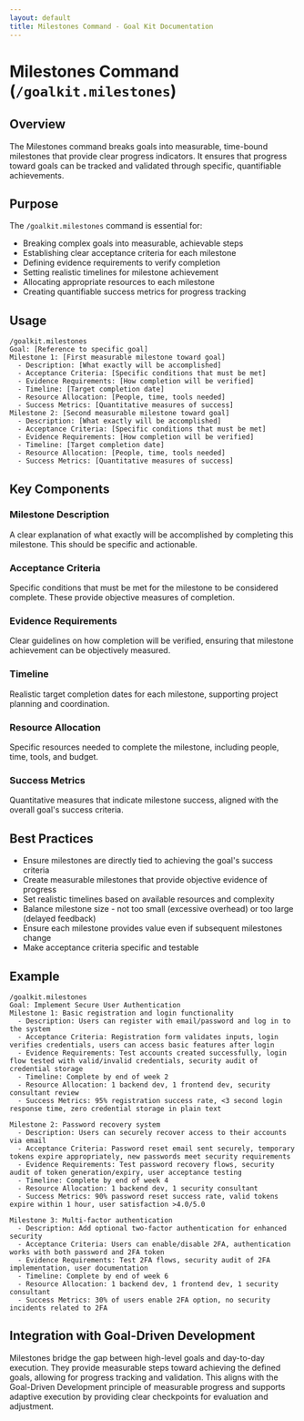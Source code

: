 ```yaml
---
layout: default
title: Milestones Command - Goal Kit Documentation
---
```


# Milestones Command (`/goalkit.milestones`)

## Overview

The Milestones command breaks goals into measurable, time-bound milestones that provide clear progress indicators. It ensures that progress toward goals can be tracked and validated through specific, quantifiable achievements.

## Purpose

The `/goalkit.milestones` command is essential for:

- Breaking complex goals into measurable, achievable steps
- Establishing clear acceptance criteria for each milestone
- Defining evidence requirements to verify completion
- Setting realistic timelines for milestone achievement
- Allocating appropriate resources to each milestone
- Creating quantifiable success metrics for progress tracking

## Usage

```
/goalkit.milestones
Goal: [Reference to specific goal]
Milestone 1: [First measurable milestone toward goal]
  - Description: [What exactly will be accomplished]
  - Acceptance Criteria: [Specific conditions that must be met]
  - Evidence Requirements: [How completion will be verified]
  - Timeline: [Target completion date]
  - Resource Allocation: [People, time, tools needed]
  - Success Metrics: [Quantitative measures of success]
Milestone 2: [Second measurable milestone toward goal]
  - Description: [What exactly will be accomplished]
  - Acceptance Criteria: [Specific conditions that must be met]
  - Evidence Requirements: [How completion will be verified]
  - Timeline: [Target completion date]
  - Resource Allocation: [People, time, tools needed]
  - Success Metrics: [Quantitative measures of success]
```

## Key Components

### Milestone Description
A clear explanation of what exactly will be accomplished by completing this milestone. This should be specific and actionable.

### Acceptance Criteria
Specific conditions that must be met for the milestone to be considered complete. These provide objective measures of completion.

### Evidence Requirements
Clear guidelines on how completion will be verified, ensuring that milestone achievement can be objectively measured.

### Timeline
Realistic target completion dates for each milestone, supporting project planning and coordination.

### Resource Allocation
Specific resources needed to complete the milestone, including people, time, tools, and budget.

### Success Metrics
Quantitative measures that indicate milestone success, aligned with the overall goal's success criteria.

## Best Practices

- Ensure milestones are directly tied to achieving the goal's success criteria
- Create measurable milestones that provide objective evidence of progress
- Set realistic timelines based on available resources and complexity
- Balance milestone size - not too small (excessive overhead) or too large (delayed feedback)
- Ensure each milestone provides value even if subsequent milestones change
- Make acceptance criteria specific and testable

## Example

```
/goalkit.milestones
Goal: Implement Secure User Authentication
Milestone 1: Basic registration and login functionality
  - Description: Users can register with email/password and log in to the system
  - Acceptance Criteria: Registration form validates inputs, login verifies credentials, users can access basic features after login
  - Evidence Requirements: Test accounts created successfully, login flow tested with valid/invalid credentials, security audit of credential storage
  - Timeline: Complete by end of week 2
  - Resource Allocation: 1 backend dev, 1 frontend dev, security consultant review
  - Success Metrics: 95% registration success rate, <3 second login response time, zero credential storage in plain text

Milestone 2: Password recovery system
  - Description: Users can securely recover access to their accounts via email
  - Acceptance Criteria: Password reset email sent securely, temporary tokens expire appropriately, new passwords meet security requirements
  - Evidence Requirements: Test password recovery flows, security audit of token generation/expiry, user acceptance testing
  - Timeline: Complete by end of week 4
  - Resource Allocation: 1 backend dev, 1 security consultant
  - Success Metrics: 90% password reset success rate, valid tokens expire within 1 hour, user satisfaction >4.0/5.0

Milestone 3: Multi-factor authentication
  - Description: Add optional two-factor authentication for enhanced security
  - Acceptance Criteria: Users can enable/disable 2FA, authentication works with both password and 2FA token
  - Evidence Requirements: Test 2FA flows, security audit of 2FA implementation, user documentation
  - Timeline: Complete by end of week 6
  - Resource Allocation: 1 backend dev, 1 frontend dev, 1 security consultant
  - Success Metrics: 30% of users enable 2FA option, no security incidents related to 2FA
```

## Integration with Goal-Driven Development

Milestones bridge the gap between high-level goals and day-to-day execution. They provide measurable steps toward achieving the defined goals, allowing for progress tracking and validation. This aligns with the Goal-Driven Development principle of measurable progress and supports adaptive execution by providing clear checkpoints for evaluation and adjustment.